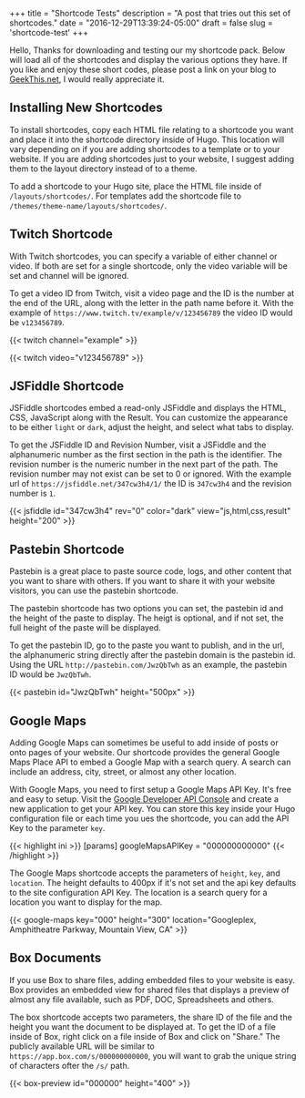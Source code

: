 +++
title = "Shortcode Tests"
description = "A post that tries out this set of shortcodes."
date = "2016-12-29T13:39:24-05:00"
draft = false
slug = 'shortcode-test'
+++


Hello,
Thanks for downloading and testing our my shortcode pack. Below will
load all of the shortcodes and display the various options they have.
If you like and enjoy these short codes, please post a link on your
blog to [GeekThis.net][geekthis], I would really appreciate it.

## Installing New Shortcodes
To install shortcodes, copy each HTML file relating to a shortcode you
want and place it into the shortcode directory inside of Hugo. This
location will vary depending on if you are adding shortcodes to a
template or to your website. If you are adding shortcodes just to your
website, I suggest adding them to the layout directory instead of to a
theme.

To add a shortcode to your Hugo site, place the HTML file inside of
`/layouts/shortcodes/`. For templates add the shortcode file to
`/themes/theme-name/layouts/shortcodes/`.

## Twitch Shortcode
With Twitch shortcodes, you can specify a variable of either channel or
video. If both are set for a single shortcode, only the video variable
will be set and channel will be ignored.

To get a video ID from Twitch, visit a video page and the ID is the
number at the end of the URL, along with the letter in the path name
before it. With the example of `https://www.twitch.tv/example/v/123456789`
the video ID would be `v123456789`.

{{< twitch channel="example" >}}

{{< twitch video="v123456789" >}}

## JSFiddle Shortcode
JSFiddle shortcodes embed a read-only JSFiddle and displays the HTML,
CSS, JavaScript along with the Result. You can customize the appearance
to be either `light` or `dark`, adjust the height, and select what
tabs to display.

To get the JSFiddle ID and Revision Number, visit a JSFiddle and the
alphanumeric number as the first section in the path is the identifier.
The revision number is the numeric number in the next part of the path.
The revision number may not exist can be set to 0 or ignored. With
the example url of `https://jsfiddle.net/347cw3h4/1/` the ID is
`347cw3h4` and the revision number is `1`.

{{< jsfiddle id="347cw3h4" rev="0" color="dark" view="js,html,css,result" height="200" >}}

## Pastebin Shortcode
Pastebin is a great place to paste source code, logs, and other content
that you want to share with others. If you want to share it with your
website visitors, you can use the pastebin shortcode.

The pastebin shortcode has two options you can set, the pastebin id
and the height of the paste to display. The heigt is optional, and if
not set, the full height of the paste will be displayed.

To get the pastebin ID, go to the paste you want to publish, and in the
url, the alphanumeric string directly after the pastebin domain is the
pastebin id. Using the URL `http://pastebin.com/JwzQbTwh` as an example,
the pastebin ID would be `JwzQbTwh`.

{{< pastebin id="JwzQbTwh" height="500px" >}}

## Google Maps
Adding Google Maps can sometimes be useful to add inside of posts or
onto pages of your website. Our shortcode provides the general Google
Maps Place API to embed a Google Map with a search query. A search can
include an address, city, street, or almost any other location.

With Google Maps, you need to first setup a Google Maps API Key. It's
free and easy to setup. Visit the [Google Developer API
Console][google-console] and create a new application to get your API
key. You can store this key inside your Hugo configuration file or each
time you ues the shortcode, you can add the API Key to the parameter
`key`.

{{< highlight ini >}}
[params]
	googleMapsAPIKey = "000000000000"
{{< /highlight >}}

The Google Maps shortcode accepts the parameters of `height`, `key`,
and `location`. The height defaults to 400px if it's not set and the
api key defaults to the site configuration API Key. The location is a
search query for a location you want to display for the map.

{{< google-maps key="000" height="300" location="Googleplex, Amphitheatre Parkway, Mountain View, CA" >}}

## Box Documents
If you use Box to share files, adding embedded files to your website
is easy. Box provides an embedded view for shared files that displays
a preview of almost any file available, such as PDF, DOC, Spreadsheets
and others.

The box shortcode accepts two parameters, the share ID of the file and
the height you want the document to be displayed at. To get the ID of
a file inside of Box, right click on a file inside of Box and click on
"Share." The publicly available URL will be similar to
`https://app.box.com/s/000000000000`, you will want to grab the unique
string of characters ofter the `/s/` path.

{{< box-preview id="000000" height="400" >}}


[google-console]: https://console.developers.google.com/
[geekthis]: http://geekthis.net

